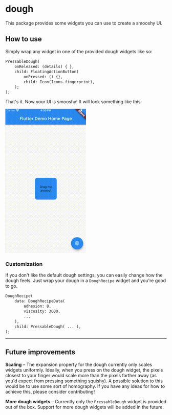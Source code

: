 # dough

This package provides some widgets you can use to create a smooshy
UI.

## How to use

Simply wrap any widget in one of the provided dough widgets like so:

```
PressableDough(
    onReleased: (details) { },
    child: FloatingActionButton(
        onPressed: () {},
        child: Icon(Icons.fingerprint),
    );
);
```

That's it. Now your UI is smooshy! It will look something
like this:

![Alt Text](assets/gifs/pressable-dough.gif)

### Customization

If you don't like the default dough settings, you can easily
change how the dough feels. Just wrap your dough in a 
`DoughRecipe` widget and you're good to go.

```
DoughRecipe(
    data: DoughRecipeData(
        adhesion: 8,
        viscosity: 3000,
        ...
    ),
    child: PressableDough( ... ),
);
```

---

## Future improvements

**Scaling** – The expansion property for the dough currently
only scales widgets uniformly. Ideally, when you press
on the dough widget, the pixels closest to your finger
would scale more than the pixels farther away (as you'd
expect from pressing something squishy). A possible solution
to this would be to use some sort of homography. If you
have any ideas for how to achieve this, please consider
contributing!

**More dough widgets** – Currently only the `PressableDough`
widget is provided out of the box. Support for more dough
widgets will be added in the future.

